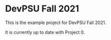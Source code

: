 # DevPSU Fall 2021
This is the example project for DevPSU Fall 2021.

It is currently up to date with Project 0.
